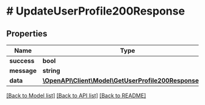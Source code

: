# # UpdateUserProfile200Response

## Properties

Name | Type | Description | Notes
------------ | ------------- | ------------- | -------------
**success** | **bool** |  | [optional]
**message** | **string** |  | [optional]
**data** | [**\OpenAPI\Client\Model\GetUserProfile200ResponseData**](GetUserProfile200ResponseData.md) |  | [optional]

[[Back to Model list]](../../README.md#models) [[Back to API list]](../../README.md#endpoints) [[Back to README]](../../README.md)
